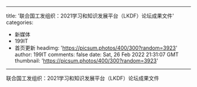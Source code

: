 
---
title: '联合国工发组织：2021学习和知识发展平台（LKDF）论坛成果文件'
categories: 
 - 新媒体
 - 199IT
 - 首页更新
headimg: 'https://picsum.photos/400/300?random=3923'
author: 199IT
comments: false
date: Sat, 26 Feb 2022 21:31:07 GMT
thumbnail: 'https://picsum.photos/400/300?random=3923'
---

<div>   
联合国工发组织：2021学习和知识发展平台（LKDF）论坛成果文件  
</div>
            